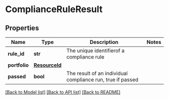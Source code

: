# ComplianceRuleResult


## Properties
Name | Type | Description | Notes
------------ | ------------- | ------------- | -------------
**rule_id** | **str** | The unique identifierof a compliance rule | 
**portfolio** | [**ResourceId**](ResourceId.md) |  | 
**passed** | **bool** | The result of an individual compliance run, true if passed | 

[[Back to Model list]](../README.md#documentation-for-models) [[Back to API list]](../README.md#documentation-for-api-endpoints) [[Back to README]](../README.md)



